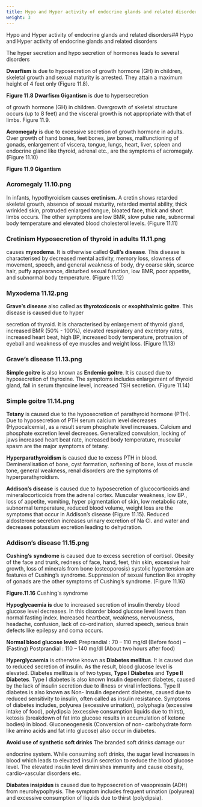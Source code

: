 ```yaml
---
title: Hypo and Hyper activity of endocrine glands and related disorders
weight: 3
---
```


Hypo and Hyper activity of endocrine glands and related disorders## Hypo and Hyper activity of endocrine glands and related disorders


The hyper secretion and hypo secretion of hormones leads to several disorders

**Dwarfism** is due to hyposecretion of growth hormone (GH) in children, skeletal growth and sexual maturity is arrested. They attain a maximum height of 4 feet only (Figure 11.8).

**Figure 11.8 Dwarfism Gigantism** is due to hypersecretion

of growth hormone (GH) in children. Overgrowth of skeletal structure occurs (up to 8 feet) and the visceral growth is not appropriate with that of limbs. Figure 11.9.

**Acromegaly** is due to excessive secretion of growth hormone in adults. Over growth of hand bones, feet bones, jaw bones, malfunctioning of gonads, enlargement of viscera, tongue, lungs, heart, liver, spleen and endocrine gland like thyroid, adrenal etc., are the symptoms of acromegaly. (Figure 11.10)




  

**Figure 11.9 Gigantism**

### Acromegaly 11.10.png


In infants, hypothyroidism causes **cretinism.** A cretin shows retarded skeletal growth, absence of sexual maturity, retarded mental ability, thick wrinkled skin, protruded enlarged tongue, bloated face, thick and short limbs occurs. The other symptoms are low BMR, slow pulse rate, subnormal body temperature and elevated blood cholesterol levels. (Figure 11.11)  

### Cretinism Hyposecretion of thyroid in adults 11.11.png


causes **myxodema**. It is otherwise called **Gull’s disease**. This disease is characterised by decreased mental activity, memory loss, slowness of movement, speech, and general weakness of body, dry coarse skin, scarce hair, puffy appearance, disturbed sexual function, low BMR, poor appetite, and subnormal body temperature. (Figure 11.12)

### Myxodema 11.12.png


**Grave’s disease** also called as **thyrotoxicosis** or **exophthalmic goitre**. This disease is caused due to hyper




  

secretion of thyroid. It is characterised by enlargement of thyroid gland, increased BMR (50% - 100%), elevated respiratory and excretory rates, increased heart beat, high BP, increased body temperature, protrusion of eyeball and weakness of eye muscles and weight loss. (Figure 11.13)

### Grave’s disease 11.13.png


**Simple goitre** is also known as **Endemic goitre**. It is caused due to hyposecretion of thyroxine. The symptoms includes enlargement of thyroid gland, fall in serum thyroxine level, increased TSH secretion. (Figure 11.14)

### Simple goitre   11.14.png


**Tetany** is caused due to the hyposecretion of parathyroid hormone (PTH). Due to hyposecretion of PTH serum calcium level decreases (Hypocalcemia), as a result serum phosphate level increases. Calcium and phosphate excretion level decreases. Generalized convulsion, locking of jaws increased heart beat rate, increased body temperature, muscular spasm are the major symptoms of tetany.

**Hyperparathyroidism** is caused due to excess PTH in blood. Demineralisation of bone, cyst formation, softening of bone, loss of muscle tone, general weakness, renal disorders are the symptoms of hyperparathyroidism.

**Addison’s disease** is caused due to hyposecretion of glucocorticoids and mineralocorticoids from the adrenal cortex. Muscular weakness, low BP., loss of appetite, vomiting, hyper pigmentation of skin, low metabolic rate, subnormal temperature, reduced blood volume, weight loss are the symptoms that occur in Addison’s disease (Figure 11.15). Reduced aldosterone secretion increases urinary excretion of Na Cl. and water and decreases potassium excretion leading to dehydration.

### Addison’s disease 11.15.png





  

**Cushing’s** **syndrome** is caused due to excess secretion of cortisol. Obesity of the face and trunk, redness of face, hand, feet, thin skin, excessive hair growth, loss of minerals from bone (osteoporosis) systolic hypertension are features of Cushing’s syndrome. Suppression of sexual function like atrophy of gonads are the other symptoms of Cushing’s syndrome. (Figure 11.16)

**Figure.11.16** Cushing's syndrome

**Hypoglycaemia is** due to increased secretion of insulin thereby blood glucose level decreases. In this disorder blood glucose level lowers than normal fasting index. Increased heartbeat, weakness, nervousness, headache, confusion, lack of co-ordination, slurred speech, serious brain defects like epilepsy and coma occurs.

**Normal blood glucose level:** Preprandial : 70 – 110 mg/dl (Before food) – (Fasting) Postprandial : 110 – 140 mg/dl (About two hours after food)  

**Hyperglycaemia** is otherwise known as **Diabetes mellitus**. It is caused due to reduced secretion of insulin. As the result, blood glucose level is elevated. Diabetes mellitus is of two types, **Type I** **Diabetes** and **Type II** **Diabetes**. Type I diabetes is also known Insulin dependent diabetes, caused by the lack of insulin secretion due to illness or viral infections. Type II diabetes is also known as Non- Insulin dependent diabetes, caused due to reduced sensitivity to insulin, often called as insulin resistance. Symptoms of diabetes includes, polyurea (excessive urination), polyphagia (excessive intake of food), polydipsia (excessive consumption liquids due to thirst), ketosis (breakdown of fat into glucose results in accumulation of ketone bodies) in blood. Gluconeogenesis (Conversion of non- carbohydrate form like amino acids and fat into glucose) also occur in diabetes.

**Avoid use of synthetic soft drinks** The branded soft drinks damage our

endocrine system. While consuming soft drinks, the sugar level increases in blood which leads to elevated insulin secretion to reduce the blood glucose level. The elevated insulin level diminishes immunity and cause obesity, cardio-vascular disorders etc.

**Diabates insipidus** is caused due to hyposecretion of vasopressin (ADH) from neurohypophysis. The symptom includes frequent urination (polyurea) and excessive consumption of liquids due to thirst (polydipsia).




  

